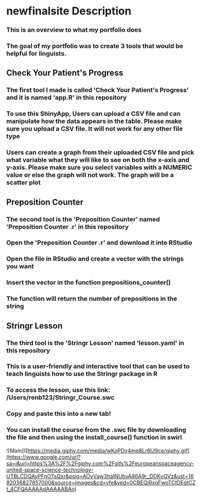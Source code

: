 # newfinalsite Description

### This is an overview to what my portfolio does 

### The goal of my portfolio was to create 3 tools that would be helpful for linguists. 

## Check Your Patient's Progress
### The first tool I made is called 'Check Your Patient's Progress' and it is named 'app.R' in this repository 
### To use this ShinyApp, Users can upload a CSV file and can manipulate how the data appears in the table. Please make sure you upload a CSV file. It will not work for any other file type
### Users can create a graph from their uploaded CSV file and pick what variable what they will like to see on both the x-axis and y-axis. Please make sure you select variables with a NUMERIC value or else the graph will not work. The graph will be a scatter plot

## Preposition Counter
### The second tool is the 'Preposition Counter' named 'Preposition Counter .r' in this repository
### Open the 'Preposition Counter .r' and download it into RStudio
### Open the file in RStudio and create a vector with the strings you want
### Insert the vector in the function prepositions_counter()
### The function will return the number of prepositions in the string

## Stringr Lesson
### The third tool is the 'Stringr Lesson' named 'lesson.yaml' in this repository 
### This is a user-friendly and interactive tool that can be used to teach linguists how to use the Stringr package in R
### To access the lesson, use this link: /Users/renb123/Stringr_Course.swc
### Copy and paste this into a new tab!
### You can install the course from the .swc file by downloading the file and then using the install_course() function in swirl

![Main]([https://media.giphy.com/media/wKoPDy4mp8Lr6IJ9ce/giphy.gif](https://www.google.com/url?sa=i&url=https%3A%2F%2Fgiphy.com%2Fgifs%2Feuropeanspaceagency-united-space-science-technology-UTBLCDQAyPFnOTsQxr&psig=AOvVaw3halNUbvA86A9r_DDKvQVz&ust=1682036827857000&source=images&cd=vfe&ved=0CBEQjRxqFwoTCIDEgtCZt_4CFQAAAAAdAAAAABAo)
